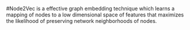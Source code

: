 #Node2Vec is a effective graph embedding technique which learns a mapping of nodes to a low dimensional space of features that maximizes the likelihood of preserving network neighborhoods of nodes.
